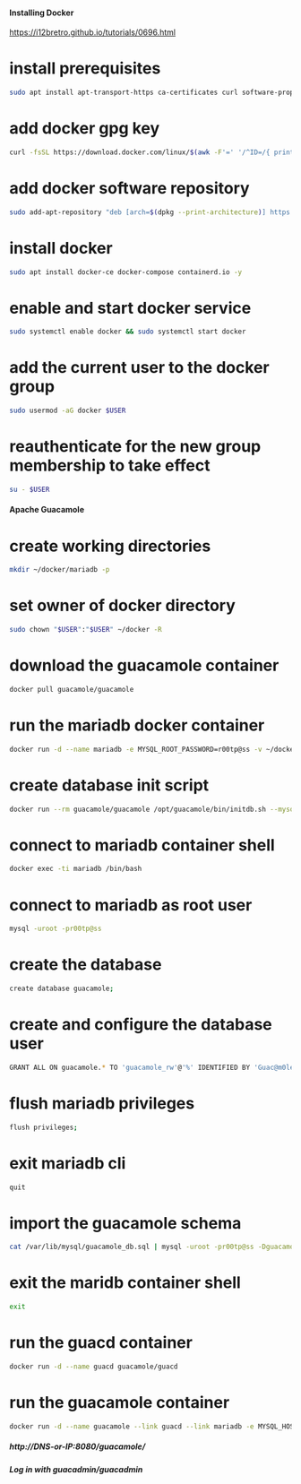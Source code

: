 #### Installing Docker
https://i12bretro.github.io/tutorials/0696.html

# install prerequisites
```sh
sudo apt install apt-transport-https ca-certificates curl software-properties-common gnupg-agent -y
```
# add docker gpg key
```sh
curl -fsSL https://download.docker.com/linux/$(awk -F'=' '/^ID=/{ print $NF }' /etc/os-release)/gpg | sudo apt-key add -
```
# add docker software repository
```sh
sudo add-apt-repository "deb [arch=$(dpkg --print-architecture)] https://download.docker.com/linux/$(awk -F'=' '/^ID=/{ print $NF }' /etc/os-release) $(lsb_release -cs) stable"
```
# install docker
```sh
sudo apt install docker-ce docker-compose containerd.io -y
```
# enable and start docker service
```sh
sudo systemctl enable docker && sudo systemctl start docker
```
# add the current user to the docker group
```sh
sudo usermod -aG docker $USER
```
# reauthenticate for the new group membership to take effect
```sh
su - $USER
```

#### Apache Guacamole

# create working directories
```sh
mkdir ~/docker/mariadb -p
```
# set owner of docker directory
```sh
sudo chown "$USER":"$USER" ~/docker -R
```
# download the guacamole container
```sh
docker pull guacamole/guacamole
```
# run the mariadb docker container
```sh
docker run -d --name mariadb -e MYSQL_ROOT_PASSWORD=r00tp@ss -v ~/docker/mariadb:/var/lib/mysql --restart=unless-stopped mariadb:latest
```
# create database init script
```sh
docker run --rm guacamole/guacamole /opt/guacamole/bin/initdb.sh --mysql > ~/docker/mariadb/guacamole_db.sql
```
# connect to mariadb container shell
```sh
docker exec -ti mariadb /bin/bash
```
# connect to mariadb as root user
```sh
mysql -uroot -pr00tp@ss
```
# create the database
```sh
create database guacamole;
```
# create and configure the database user
```sh
GRANT ALL ON guacamole.* TO 'guacamole_rw'@'%' IDENTIFIED BY 'Guac@m0le!';
```
# flush mariadb privileges
```sh
flush privileges;
```
# exit mariadb cli
```sh
quit
```
# import the guacamole schema
```sh
cat /var/lib/mysql/guacamole_db.sql | mysql -uroot -pr00tp@ss -Dguacamole
```
# exit the maridb container shell
```sh
exit
```
# run the guacd container
```sh
docker run -d --name guacd guacamole/guacd
```
# run the guacamole container
```sh
docker run -d --name guacamole --link guacd --link mariadb -e MYSQL_HOSTNAME=mariadb -e MYSQL_DATABASE=guacamole -e MYSQL_USER=guacamole_rw -e MYSQL_PASSWORD=Guac@m0le! -p 8080:8080 guacamole/guacamole
```




 ##### http://DNS-or-IP:8080/guacamole/
 ##### Log in with guacadmin/guacadmin
